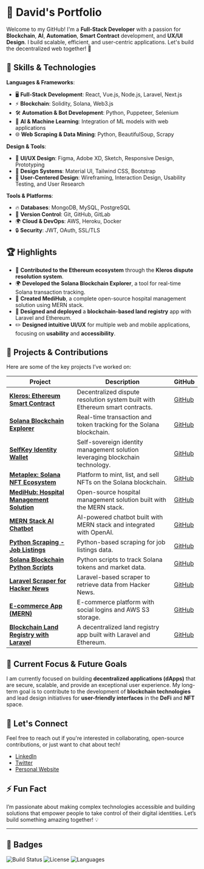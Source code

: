 # 🌟 David's Portfolio

Welcome to my GitHub! I'm a **Full-Stack Developer** with a passion for **Blockchain**, **AI**, **Automation**, **Smart Contract** development, and **UX/UI Design**. I build scalable, efficient, and user-centric applications. Let's build the decentralized web together! 🚀

## 🚀 Skills & Technologies

**Languages & Frameworks**:  
- 🖥️ **Full-Stack Development**: React, Vue.js, Node.js, Laravel, Next.js  
- ⚡ **Blockchain**: Solidity, Solana, Web3.js  
- 🛠️ **Automation & Bot Development**: Python, Puppeteer, Selenium  
- 🧠 **AI & Machine Learning**: Integration of ML models with web applications  
- 🌐 **Web Scraping & Data Mining**: Python, BeautifulSoup, Scrapy  

**Design & Tools**:  
- 🎨 **UI/UX Design**: Figma, Adobe XD, Sketch, Responsive Design, Prototyping  
- 🌈 **Design Systems**: Material UI, Tailwind CSS, Bootstrap  
- 🎯 **User-Centered Design**: Wireframing, Interaction Design, Usability Testing, and User Research

**Tools & Platforms**:  
- 🔥 **Databases**: MongoDB, MySQL, PostgreSQL  
- 🔧 **Version Control**: Git, GitHub, GitLab  
- 🌍 **Cloud & DevOps**: AWS, Heroku, Docker  
- 🔒 **Security**: JWT, OAuth, SSL/TLS

## 🏆 Highlights

- 🚀 **Contributed to the Ethereum ecosystem** through the **Kleros dispute resolution system**.
- 🌍 **Developed the Solana Blockchain Explorer**, a tool for real-time Solana transaction tracking.
- 🏥 **Created MediHub**, a complete open-source hospital management solution using MERN stack.
- 🎨 **Designed and deployed** a **blockchain-based land registry** app with Laravel and Ethereum.
- ✏️ **Designed intuitive UI/UX** for multiple web and mobile applications, focusing on **usability** and **accessibility**.

## 🌟 Projects & Contributions

Here are some of the key projects I’ve worked on:

| **Project** | **Description** | **GitHub** |
|-------------|-----------------|------------|
| **[Kleros: Ethereum Smart Contract](https://kleros.io/)** | Decentralized dispute resolution system built with Ethereum smart contracts. | [GitHub](https://github.com/david1991826/ETH_Kleros_ERC792.git) |
| **[Solana Blockchain Explorer](https://explorer.solana.com)** | Real-time transaction and token tracking for the Solana blockchain. | [GitHub](https://github.com/david1991826/block_track_solana.git) |
| **[SelfKey Identity Wallet](https://selfkey.org)** | Self-sovereign identity management solution leveraging blockchain technology. | [GitHub](https://github.com/david1991826/Block_selfKey_Wallet_ID.git) |
| **[Metaplex: Solana NFT Ecosystem](https://www.metaplex.com)** | Platform to mint, list, and sell NFTs on the Solana blockchain. | [GitHub](https://github.com/david1991826/solana_Meta-plex-ecosys.git) |
| **[MediHub: Hospital Management Solution](https://librehealth.io)** | Open-source hospital management solution built with the MERN stack. | [GitHub](https://github.com/david1991826/Medical_AI_bot_MERN.git) |
| **[MERN Stack AI Chatbot](https://github.com/SeleniumHQ/selenium)** | AI-powered chatbot built with MERN stack and integrated with OpenAI. | [GitHub](https://github.com/david1991826/MERN_AI_chat_bot.git) |
| **[Python Scraping - Job Listings](https://realpython.github.io/fake-jobs/)** | Python-based scraping for job listings data. | [GitHub](https://github.com/david1991826/scraping_py.git) |
| **[Solana Blockchain Python Scripts](https://docs.solanatracker.io/public-data-api)** | Python scripts to track Solana tokens and market data. | [GitHub](https://github.com/david1991826/scraping_solana.git) |
| **[Laravel Scraper for Hacker News](https://docs.solana.com/developing/clients/jsonrpc-api)** | Laravel-based scraper to retrieve data from Hacker News. | [GitHub](https://github.com/david1991826/scraping_laravel.git) |
| **[E-commerce App (MERN)](https://kosells.herokuapp.com)** | E-commerce platform with social logins and AWS S3 storage. | [GitHub](https://github.com/david1991826/mern_ecommerce.git) |
| **[Blockchain Land Registry with Laravel](https://docs.moralis.io/solana)** | A decentralized land registry app built with Laravel and Ethereum. | [GitHub](https://github.com/david1991826/Laravel_blockchain.git) |

## 🎯 Current Focus & Future Goals

I am currently focused on building **decentralized applications (dApps)** that are secure, scalable, and provide an exceptional user experience. My long-term goal is to contribute to the development of **blockchain technologies** and lead design initiatives for **user-friendly interfaces** in the **DeFi** and **NFT** space.

## 💬 Let's Connect

Feel free to reach out if you're interested in collaborating, open-source contributions, or just want to chat about tech!

- [LinkedIn](https://www.linkedin.com/in/david1991826/)
- [Twitter](https://twitter.com/david1991826)
- [Personal Website](https://your-website.com)

## ⚡ Fun Fact

I’m passionate about making complex technologies accessible and building solutions that empower people to take control of their digital identities. Let’s build something amazing together! 💡

---

## 🔗 Badges

![Build Status](https://img.shields.io/github/workflow/status/david1991826/david1991826/build)
![License](https://img.shields.io/github/license/david1991826/david1991826)
![Languages](https://img.shields.io/github/languages/top/david1991826/david1991826)

